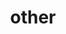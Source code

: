 ---
layout: page
title: other
nav: true
dropdown: true
children: 
    - title: cv
      permalink: /cv/
    - title: divider
    - title: blog
      permalink: /blog/
---